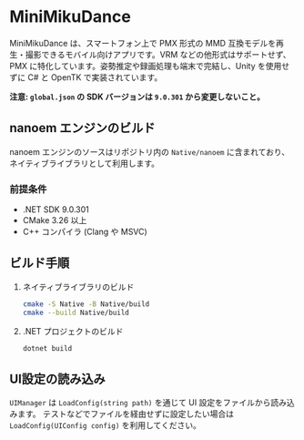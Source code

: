 # MiniMikuDance

MiniMikuDance は、スマートフォン上で PMX 形式の MMD 互換モデルを再生・撮影できるモバイル向けアプリです。VRM などの他形式はサポートせず、PMX に特化しています。姿勢推定や録画処理も端末で完結し、Unity を使用せずに C# と OpenTK で実装されています。

**注意: `global.json` の SDK バージョンは `9.0.301` から変更しないこと。**

## nanoem エンジンのビルド

nanoem エンジンのソースはリポジトリ内の `Native/nanoem` に含まれており、ネイティブライブラリとして利用します。

### 前提条件

- .NET SDK 9.0.301
- CMake 3.26 以上
- C++ コンパイラ (Clang や MSVC)

## ビルド手順

1. ネイティブライブラリのビルド

   ```sh
   cmake -S Native -B Native/build
   cmake --build Native/build
   ```

2. .NET プロジェクトのビルド

   ```sh
   dotnet build
   ```

## UI設定の読み込み

`UIManager` は `LoadConfig(string path)` を通じて UI 設定をファイルから読み込みます。
テストなどでファイルを経由せずに設定したい場合は `LoadConfig(UIConfig config)` を利用してください。
